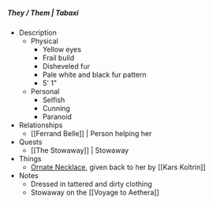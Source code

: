 ##### They / Them | Tabaxi 
 
- Description
	- Physical 
		- Yellow eyes
		- Frail build
		- Disheveled fur
		- Pale white and black fur pattern
		- 5' 1"
	- Personal 
		- Selfish
		- Cunning
		- Paranoid
- Relationships 
	- [[Ferrand Belle]] | Person helping her 
- Quests 
	- [[The Stowaway]] | Stowaway 
- Things 
	- [Ornate Necklace](https://www.dndbeyond.com/magic-items/9070033-ornate-necklace), given back to her by [[Kars Koltrin]]
- Notes 
	- Dressed in tattered and dirty clothing
	- Stowaway on the [[Voyage to Aethera]]
